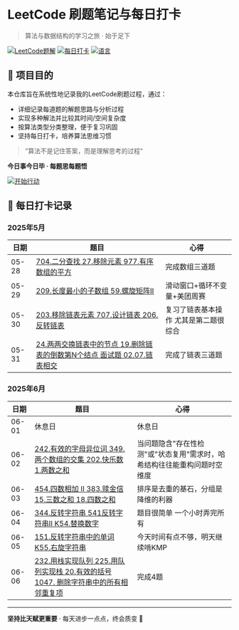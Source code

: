 # LeetCode 刷题笔记与每日打卡

> 算法与数据结构的学习之旅 · 始于足下

[![LeetCode题解](https://img.shields.io/badge/LeetCode-笔记-blue)](https://leetcode.com/)
[![每日打卡](https://img.shields.io/badge/每日打卡-进行中-brightgreen)](https://github.com/yourusername/your-leetcode-repo)
[![语言](https://img.shields.io/badge/语言-Python%20-yellow)]()


## 📌 项目目的

本仓库旨在系统性地记录我的LeetCode刷题过程，通过：
- 详细记录每道题的解题思路与分析过程
- 实现多种解法并比较其时间/空间复杂度
- 按算法类型分类整理，便于复习巩固
- 坚持每日打卡，培养算法思维习惯

> "算法不是记住答案，而是理解思考的过程"



**今日事今日毕 · 每题思每题悟**

[![开始行动](https://img.shields.io/badge/立刻开始-每日刷题-8A2BE2)](daily-records/)




## 📅 每日打卡记录

### 2025年5月
| 日期 | 题目 | 心得 |
|------|------|------|
| 05-28 | [704.二分查找 27.移除元素 977.有序数组的平方](Day1_数组part01.md) | 完成数组三道题  | 
| 05-29 | [209.长度最小的子数组 59.螺旋矩阵II](Day2_数组part02.md)| 滑动窗口+循环不变量+美团周赛 |
| 05-30 | [203.移除链表元素 707.设计链表 206.反转链表](Day3_链表part01.md) | 复习了链表基本操作 尤其是第二题很综合 |
| 05-31 | [24.两两交换链表中的节点 19.删除链表的倒数第N个结点 面试题 02.07.链表相交](Day4_链表part02.md) | 完成了链表三道题 |

### 2025年6月
| 日期 | 题目 | 心得 |
|------|------|------|
| 06-01 | 休息日 | 休息日 |
| 06-02 | [242.有效的字母异位词 349.两个数组的交集 202.快乐数 1.两数之和](Day6_哈希表part01.md) | 当问题隐含"存在性检测"或"状态复用"需求时，哈希结构往往能重构问题时空维度 |
| 06-03 | [454.四数相加 II 383.赎金信 15.三数之和 18.四数之和](Day7_哈希表part02.md) | 排序是去重的基石，分组是降维的利器 |
| 06-04 | [344.反转字符串 541反转字符串II K54.替换数字](Day8_字符串part01.md) | 题目很简单 一个小时弄完所有 |
| 06-05 | [151.反转字符串中的单词 K55.右旋字符串](Day9_字符串part02.md) | 今天时间有点不够，明天继续啃KMP |
| 06-06 | [232.用栈实现队列 225.用队列实现栈 20.有效的括号 1047. 删除字符串中的所有相邻重复项](Day10_栈与队列part01.md) | 完成4题 |









---

**坚持比天赋更重要** · 每天进步一点点，终会质变 💪

